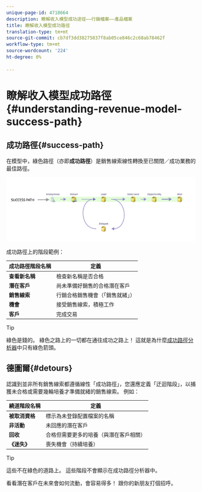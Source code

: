 ```yaml
---
unique-page-id: 4718664
description: 瞭解收入模型成功途徑——行銷檔案——產品檔案
title: 瞭解收入模型成功路徑
translation-type: tm+mt
source-git-commit: cb7df3dd38275837f8ab05ce846c2c68ab78462f
workflow-type: tm+mt
source-wordcount: '224'
ht-degree: 0%

---
```



# 瞭解收入模型成功路徑{#understanding-revenue-model-success-path}

## 成功路徑{#success-path}

在模型中，綠色路徑（亦即&#x200B;**成功路徑**）是銷售線索線性轉換至已關閉／成功業務的最佳路徑。

![—](assets/image2015-6-12-17-3a12-3a18.png)

成功路徑上的階段範例：

| **成功路徑階段名稱** | **定義** |
|---|---|
| **查看新名稱** | 檢查新名稱是否合格 |
| **潛在客戶** | 尚未準備好銷售的合格潛在客戶 |
| **銷售線索** | 行銷合格銷售機會（「銷售就緒」） |
| **機會** | 接受銷售線索，積極工作 |
| **客戶** | 完成交易 |

>[!TIP]
>
>綠色是錢的。 綠色之路上的一切都在通往成功之路上！ 這就是為什麼[成功路徑分析器](using-the-success-path-analyzer.md)中只有綠色箭頭。

## 德圖爾{#detours}

認識到並非所有銷售線索都遵循線性「成功路徑」，您還應定義「迂迴階段」，以捕獲未合格或需要幾輪培養才準備就緒的銷售線索。 例如：

| **繞道階段名稱** | **定義** |
|---|---|
| **被取消資格** | 標示為未登錄配置檔案的名稱 |
| **非活動** | 未回應的潛在客戶 |
| **回收** | 合格但需要更多的培養（與潛在客戶相關） |
| **《迷失》** | 喪失機會（持續培養） |

>[!TIP]
>
>這些不在綠色的道路上。 這些階段不會顯示在成功路徑分析器中。

看看潛在客戶在未來會如何流動，會容易得多！ 跟你的新朋友打個招呼。

